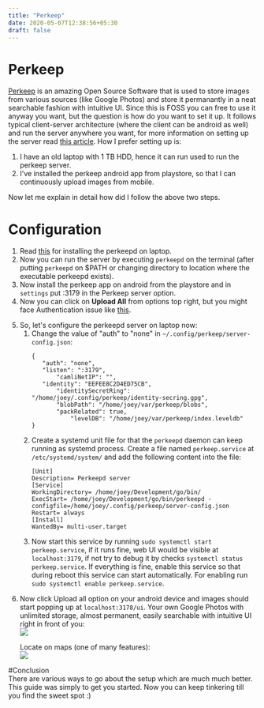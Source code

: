 ```yaml
---
title: "Perkeep"
date: 2020-05-07T12:38:56+05:30
draft: false
---
```

# Perkeep
[Perkeep](https://perkeep.org/) is an amazing Open Source Software that is used to store images from various sources (like Google Photos) and store it permanantly in a neat searchable fashion with intuitive UI. Since this is FOSS you can free to use it anyway you want, but the question is how do you want to set it up. It follows typical client-server architecture (where the client can be android as well) and run the server anywhere you want, for more information on setting up the server read [this article](https://perkeep.org/doc/server-config). 
How I prefer setting up is:  
1) I have an old laptop with 1 TB HDD, hence it can run used to run the perkeep server.  
2) I've installed the perkeep android app from playstore, so that I can continuously upload images from mobile.  

Now let me explain in detail how did I follow the above two steps.  

# Configuration

1.  Read [this](https://perkeep.org/download#getting-started) for installing the perkeepd on laptop.   
2.  Now you can run the server by executing `perkeepd` on the terminal (after putting `perkeepd` on $PATH or changing directory to location where the executable perkeepd exists).  
3.  Now install the perkeep app on android from the playstore and in `settings` put <ip-of-laptop>:3179 in the Perkeep server option.  
4.  Now you can click on **Upload All** from options top right, but you might face Authentication issue like [this](https://github.com/perkeep/perkeep/issues/1308#issuecomment-624798442).    
5) So, let's configure the perkeepd server on laptop now:    
	1.  Change the value of "auth" to "none" in `~/.config/perkeep/server-config.json`:   
		```
		{
 		   "auth": "none",
   		   "listen": ":3179",
    		   "camliNetIP": "",
   		   "identity": "EEFEE8C2D4ED75CB",
    		   "identitySecretRing": "/home/joey/.config/perkeep/identity-secring.gpg",
    		   "blobPath": "/home/joey/var/perkeep/blobs",
    		   "packRelated": true,
    	           "levelDB": "/home/joey/var/perkeep/index.leveldb"
		}
		```
	2.  Create a systemd unit file for that the `perkeepd` daemon can keep running as systemd process. Create a file named `perkeep.service` at `/etc/systemd/system/` and add the following content into the file:    
		```
		[Unit]
		Description= Perkeepd server
		[Service]
		WorkingDirectory= /home/joey/Development/go/bin/
		ExecStart= /home/joey/Development/go/bin/perkeepd -configfile=/home/joey/.config/perkeep/server-config.json
		Restart= always
		[Install]
		WantedBy= multi-user.target
		```
	3.  Now start this service by running `sudo systemctl start perkeep.service`, if it runs fine, web UI would be visible at `localhost:3179`, if not try to debug it by checks `systemctl status perkeep.service`. If everything is fine, enable this service so that during reboot this service can start automatically. For enabling run `sudo systemctl enable perkeep.service`.    
	
6.  Now click Upload all option on your android device and images should start popping up at `localhost:3178/ui`. Your own Google Photos with unlimited storage, almost permanent, easily searchable with intuitive UI right in front of you:   
	 ![](/images/2020-05-07-16-35-17.png)  

	 Locate on maps (one of many features):  
	 ![](/images/2020-05-07-16-36-26.png)


#Conclusion		
There are various ways to go about the setup which are much much better. This guide was simply to get you started. Now you can keep tinkering till you find the sweet spot :)  


